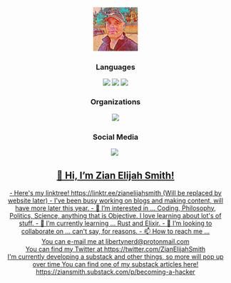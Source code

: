 <div id="header" align="center">
  <img style=" margin: 0 auto; text-align: center; height:7em; width: auto;" src="https://raw.githubusercontent.com/ZianElijahSmith/ZianElijahSmith/main/zian-2022-oil-painting.jpg" />
  <h3 align="center">Languages</h3>
  <img src="https://img.shields.io/badge/Programs-Python-blue" />
  <img src="https://img.shields.io/badge/Programs-Rust-red" />
  <img src="https://img.shields.io/badge/Programs-JavaScript-orange" />
  <h3 align="center">Organizations</h3>
  <img src="https://img.shields.io/badge/Board of Directors-American Natural Rights Foundation-blue" />
  <h3 align="center">Social Media</h3>
  <a href="https://twitter.com/ZianElijahSmith"><img src="https://img.shields.io/twitter/follow/ZianElijahSmith" /></a>
  <a href="https://twitter.com/ZianElijahSmith"><img src="" />
</div>

<div id="" align="center">
  <h2 algin="center" style="font-style: cursive;">👋 Hi, I’m Zian Elijah Smith!</h2>
- Here's my linktree!  https://linktr.ee/zianelijahsmith (Will be replaced by website later)
- I've been busy working on blogs and making content, will have more later this year.
- 👀 I’m interested in ... Coding, Philosophy, Politics, Science, anything that is Objective. I love learning about lot's of stuff.
- 🌱 I’m currently learning ... Rust and Elixir.
- 💞️ I’m looking to collaborate on ... can't say, for reasons.
- 📫 How to reach me ...
<br />
You can e-mail me at libertynerd@protonmail.com 
<br />
You can find my Twitter at https://twitter.com/ZianElijahSmith
<br />
I'm currently developing a substack and other things, so more will pop up over time
You can find one of my substack articles here! 
https://ziansmith.substack.com/p/becoming-a-hacker

<!---
ZianElijahSmith/ZianElijahSmith is a ✨ special ✨ repository because its `README.md` (this file) appears on your GitHub profile.
You can click the Preview link to take a look at your changes.
--->

